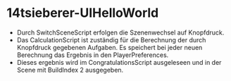 # 14tsieberer-UIHelloWorld

- Durch SwitchSceneScript erfolgen die Szenenwechsel auf Knopfdruck. <br>
- Das CalculationScript ist zuständig für die Berechnung der durch Knopfdruck gegebenen Aufgaben. Es speichert bei jeder neuen Berechnung das Ergebnis in den PlayerPreferences. <br>
- Dieses ergebnis wird im CongratulationsScript ausgeleseen und in der Scene mit BuildIndex 2 ausgegeben.
